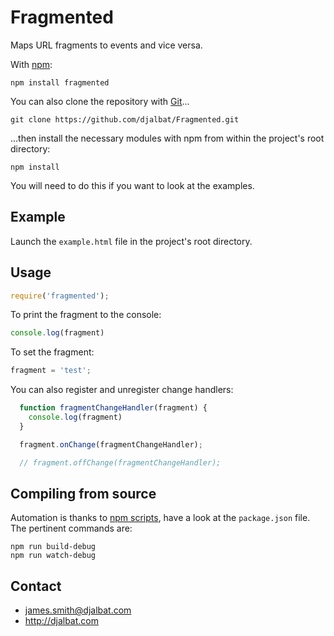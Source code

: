 # Fragmented

Maps URL fragments to events and vice versa.

With [npm](https://www.npmjs.com/):

    npm install fragmented

You can also clone the repository with [Git](https://git-scm.com/)...

    git clone https://github.com/djalbat/Fragmented.git

...then install the necessary modules with npm from within the project's root directory:

    npm install

You will need to do this if you want to look at the examples.

## Example

Launch the `example.html` file in the project's root directory.

## Usage

```js
require('fragmented');
```

To print the fragment to the console:

```js
console.log(fragment)
```

To set the fragment:

```js
fragment = 'test';
```

You can also register and unregister change handlers:

```js
  function fragmentChangeHandler(fragment) {
    console.log(fragment)
  }

  fragment.onChange(fragmentChangeHandler);

  // fragment.offChange(fragmentChangeHandler);
```

## Compiling from source

Automation is thanks to [npm scripts](https://docs.npmjs.com/misc/scripts), have a look at the `package.json` file. The pertinent commands are:

    npm run build-debug
    npm run watch-debug

## Contact

- james.smith@djalbat.com
- http://djalbat.com
